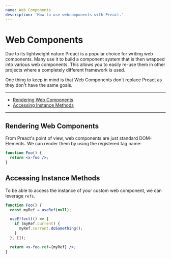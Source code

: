 ```yaml
---
name: Web Components
description: 'How to use webcomponents with Preact.'
---
```


# Web Components<!-- omit in toc -->

Due to its lightweight nature Preact is a popular choice for writing web components. Many use it to build a component system that is then wrapped into various web components. This allows you to easily re-use them in other projects where a completely different framework is used.

One thing to keep in mind is that Web Components don't replace Preact as they don't have the same goals.

---

- [Rendering Web Components](#rendering-web-components)
- [Accessing Instance Methods](#accessing-instance-methods)

---

## Rendering Web Components

From Preact's point of view, web components are just standard DOM-Elements. We can render them by using the registered tag name:

```jsx
function Foo() {
  return <x-foo />;
}
```

## Accessing Instance Methods

To be able to access the instance of your custom web component, we can leverage `refs`.

```jsx
function Foo() {
  const myRef = useRef(null);

  useEffect(() => {
    if (myRef.current) {
      myRef.current.doSomething();
    }
  }, []);

  return <x-foo ref={myRef} />;
}
```
